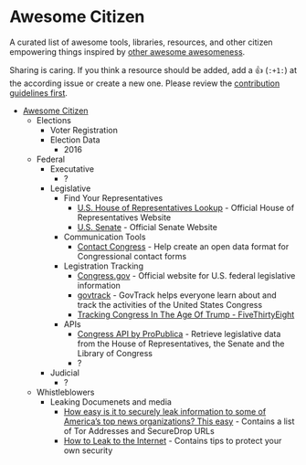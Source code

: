 # Awesome Citizen

A curated list of awesome tools, libraries, resources, and other citizen empowering things inspired by [other awesome awesomeness](https://github.com/bayandin/awesome-awesomeness#awesome-awesomeness). 

Sharing is caring. If you think a resource should be added, add a 👍 (`:+1:`) at the according issue or create a new one. Please review the [contribution guidelines first](CONTRIBUTING.md). 

* [Awesome Citizen](#awesome-citizen)
    - Elections
        - Voter Registration
        - Election Data
            + 2016
    - Federal
        - Executative
            + ?
        - Legislative
            + Find Your Representatives
                * [U.S. House of Representatives Lookup](http://www.house.gov/htbin/findrep) - Official House of Representatives Website
                * [U.S. Senate](https://www.senate.gov/senators/contact/) - Official Senate Website
            + Communication Tools
                * [Contact Congress](https://theunitedstates.io/contact-congress/) - Help create an open data format for Congressional contact forms
            + Legistration Tracking
                * [Congress.gov](https://www.congress.gov/search?q={%22source%22:%22legislation%22}) - Official website for U.S. federal legislative information
                * [govtrack](https://www.govtrack.us/) - GovTrack helps everyone learn about and track the activities of the United States Congress
                * [Tracking Congress In The Age Of Trump - FiveThirtyEight](https://projects.fivethirtyeight.com/congress-trump-score/votes/)
            + APIs
                * [Congress API by ProPublica](https://propublica.github.io/congress-api-docs/#congress-api-documentation) - Retrieve legislative data from the House of Representatives, the Senate and the Library of Congress
                * ?
        - Judicial
            - ?
    - Whistleblowers
        + Leaking Documenets and media
            * [How easy is it to securely leak information to some of America’s top news organizations? This easy](http://www.niemanlab.org/2017/01/how-easy-is-it-to-securely-leak-information-to-some-of-americas-top-news-organizations-this-easy/) - Contains a list of Tor Addresses and SecureDrop URLs
            * [How to Leak to the Internet](https://theintercept.com/2015/01/28/how-to-leak-to-the-intercept/) - Contains tips to protect your own security

